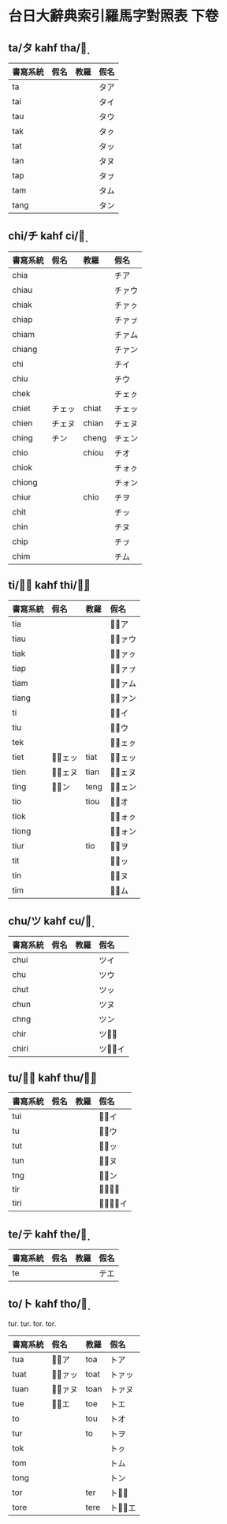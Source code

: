# 台日大辭典索引羅馬字對照表 下卷

## ta/タ kahf tha/タ̣

| 書寫系統 | 假名 | 教羅 | 假名 |
| :--- | :--- | :--- | :--- |
| ta ||| タア |
| tai ||| タイ |
| tau ||| タウ |
| tak ||| タㇰ |
| tat ||| タッ |
| tan ||| タヌ |
| tap ||| タㇷ゚ |
| tam ||| タム |
| tang ||| タン |

## chi/チ kahf ci/チ̣

| 書寫系統 | 假名 | 教羅 | 假名 |
| :--- | :--- | :--- | :--- |
| chia ||| チア |
| chiau ||| チァウ |
| chiak ||| チァㇰ |
| chiap ||| チァㇷ゚ |
| chiam ||| チァム |
| chiang ||| チァン |
| chi ||| チイ |
| chiu ||| チウ |
| chek ||| チェㇰ |
| chiet | チェッ | chiat | チェッ |
| chien | チェヌ | chian | チェヌ |
| ching | チン | cheng | チェン |
| chio || chiou | チオ |
| chiok ||| チォㇰ |
| chiong ||| チォン |
| chiur || chio | チヲ |
| chit ||| チッ |
| chin ||| チヌ |
| chip ||| チㇷ゚ |
| chim ||| チム |

## ti/チ̅ kahf thi/チ̣̅

| 書寫系統 | 假名 | 教羅 | 假名 |
| :--- | :--- | :--- | :--- |
| tia ||| チ̅ア |
| tiau ||| チ̅ァウ |
| tiak ||| チ̅ァㇰ |
| tiap ||| チ̅ァㇷ゚ |
| tiam ||| チ̅ァム |
| tiang ||| チ̅ァン |
| ti ||| チ̅イ |
| tiu ||| チ̅ウ |
| tek ||| チ̅ェㇰ |
| tiet | チ̅ェッ | tiat | チ̅ェッ |
| tien | チ̅ェヌ | tian | チ̅ェヌ |
| ting | チ̅ン | teng | チ̅ェン |
| tio || tiou | チ̅オ |
| tiok ||| チ̅ォㇰ |
| tiong ||| チ̅ォン |
| tiur || tio | チ̅ヲ |
| tit ||| チ̅ッ |
| tin ||| チ̅ヌ |
| tim ||| チ̅ム |

## chu/ツ kahf cu/ツ̣

| 書寫系統 | 假名 | 教羅 | 假名 |
| :--- | :--- | :--- | :--- |
| chui ||| ツイ |
| chu ||| ツウ |
| chut ||| ツッ |
| chun ||| ツヌ |
| chng ||| ツン |
| chir ||| ツウ̅  |
| chiri ||| ツゥ̅イ |

## tu/ツ̅ kahf thu/ツ̣̅

| 書寫系統 | 假名 | 教羅 | 假名 |
| :--- | :--- | :--- | :--- |
| tui ||| ツ̅イ |
| tu ||| ツ̅ウ |
| tut ||| ツ̅ッ |
| tun ||| ツ̅ヌ |
| tng ||| ツ̅ン |
| tir ||| ツ̅ウ̅  |
| tiri ||| ツ̅ゥ̅イ |

## te/テ kahf the/テ̣

| 書寫系統 | 假名 | 教羅 | 假名 |
| :--- | :--- | :--- | :--- |
| te ||| テエ |

## to/ト kahf tho/ト̣

tur. tur.
tor. tor.

| 書寫系統 | 假名 | 教羅 | 假名 |
| :--- | :--- | :--- | :--- |
| tua | ツ̅ア | toa | トア |
| tuat | ツ̅ァッ | toat | トァッ |
| tuan | ツ̅ァヌ | toan | トァヌ |
| tue | ツ̅エ | toe | トエ |
| to || tou | トオ |
| tur || to | トヲ |
| tok ||| トㇰ |
| tom ||| トム |
| tong ||| トン |
| tor || ter | トオ̅  |
| tore || tere | トォ̅エ |
